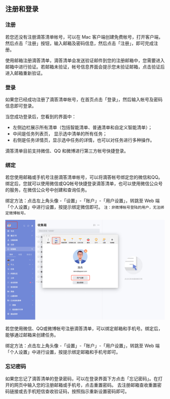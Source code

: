 ## 注册和登录

### 注册
若您还没有注册滴答清单帐号，可以在 Mac 客户端创建免费帐号，打开客户端，然后点击「注册」按钮，输入邮箱及密码信息，然后点击「注册」，即可完成注册。
  
使用邮箱注册滴答清单，滴答清单会发送验证邮件到您的注册邮箱中，您需要进入邮箱中进行验证。若邮箱未验证，帐号信息界面会提示您未验证邮箱，点击验证后进入邮箱重新验证。

### 登录

如果您已经成功注册了滴答清单帐号，在首页点击「登录」，然后输入帐号及密码信息即可登录。

当您成功登录后，您看到的界面中：

* 左侧边栏展示所有清单（包括智能清单、普通清单和自定义智能清单）；
* 中间是任务列表页， 显示选中清单的所有任务；
* 右侧是任务详情页，显示选中任务的详情，也可以对任务进行多种操作。

滴答清单目前支持微信、QQ 和微博进行第三方帐号快捷登录。

### 绑定

若您使用邮箱或手机号注册滴答清单帐号，可以将滴答帐号绑定您的微信和QQ。绑定后，您就可以使用微信或QQ帐号快捷登录滴答清单，也可以使用微信公众号的服务，在微信公众号中创建和查询任务。 

绑定方法：点击左上角头像 -「设置」-「账户」-「用户设置」，转跳至 Web 端「个人设置」中进行设置，按提示绑定微信即可。
`注：非微博帐号登陆的用户，无法绑定微博帐号。`

![images35](../../images/mac/1.png)

若您使用微信、QQ或微博帐号注册滴答清单，可以绑定邮箱和手机号。绑定后，能够通过邮箱来创建任务。

绑定方法：点击左上角头像 -「设置」-「账户」-「用户设置」，转跳至 Web 端「个人设置」中进行设置，按提示绑定邮箱和手机号即可。

### 忘记密码

如果您忘记了滴答清单的登录密码，可以在登录界面下方点击「忘记密码」。在打开的网页中输入您的注册邮箱或手机号，点击重置密码。 去注册邮箱查收重置密码链接或去手机短信查收验证码，按照指示重新设置密码即可。
